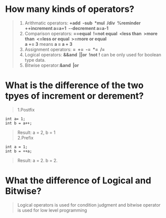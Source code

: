 # How many kinds of operators?
>1. Arithmatic operators: **+add&nbsp; -sub&nbsp; \*mul&nbsp; /div&nbsp; %reminder&nbsp; ++increment a=a+1&nbsp; --decrement a=a-1**    
>2. Comparison operators: **==equal&nbsp; !=not equal&nbsp; \<less than&nbsp; >more than&nbsp; <=less or equal&nbsp; >=more or equal**  
>**a += 3** means **a = a + 3** 
>3. Assignment operators: **=&nbsp; +=&nbsp; -=&nbsp; \*=&nbsp; /=&nbsp;**  
>4. Logical operators: **&&and&nbsp; ||or&nbsp; !not** **!** can be only used for boolean type data.
>5. Bitwise operator:**&and&nbsp; |or**

# What is the difference of the two tpyes of increment or derement?
>1.Postfix  
```
int a= 1;
int b = a++;
```
>Result: a = 2, b = 1  
>2.Prefix  
```
int a = 1;
int b = ++a;
```
>Result: a = 2. b = 2.  

# What the difference of Logical and Bitwise?
> Logical operators is used for condition judgment and bitwise operator is used for low level programming
